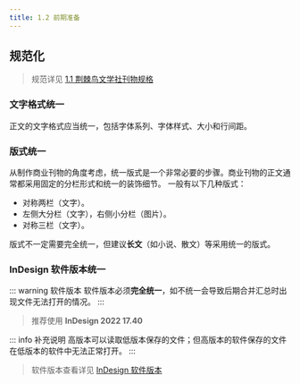 ```yaml
---
title: 1.2 前期准备
---
```


## 规范化

> 规范详见 [1.1 荆棘鸟文学社刊物规格](1.1.md)

### 文字格式统一

正文的文字格式应当统一，包括字体系列、字体样式、大小和行间距。

### 版式统一

从制作商业刊物的角度考虑，统一版式是一个非常必要的步骤。商业刊物的正文通常都采用固定的分栏形式和统一的装饰细节。
一般有以下几种版式：
- 对称两栏（文字）。
- 左侧大分栏（文字），右侧小分栏（图片）。
- 对称三栏（文字）。

版式不一定需要完全统一，但建议**长文**（如小说、散文）等采用统一的版式。

### InDesign 软件版本统一

::: warning 软件版本
软件版本必须**完全统一**，如不统一会导致后期合并汇总时出现文件无法打开的情况。
:::

> 推荐使用 **InDesign 2022 17.40**

::: info 补充说明
高版本可以读取低版本保存的文件；但高版本的软件保存的文件在低版本的软件中无法正常打开。
:::

> 软件版本查看详见 [InDesign 软件版本](../ChapterNo3/README.md#InDesign软件版本)